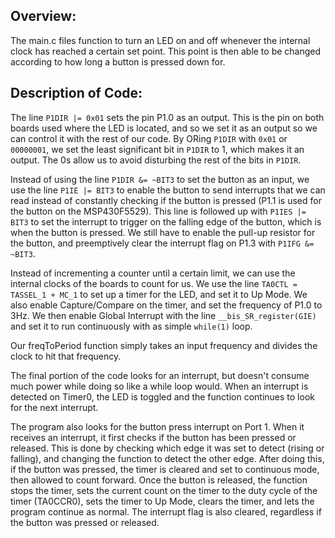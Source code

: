 ## Overview:
The main.c files function to turn an LED on and off whenever the internal clock has reached a certain set point. This point is then able to be changed according to how long a button is pressed down for.

## Description of Code:
The line `P1DIR |= 0x01` sets the pin P1.0 as an output. This is the pin on both boards used where the LED is located, and so we set it as an output so we can control it with the rest of our code. By ORing `P1DIR` with `0x01` or `00000001`, we set the least significant bit in `P1DIR` to 1, which makes it an output. The 0s allow us to avoid disturbing the rest of the bits in `P1DIR`.

Instead of using the line `P1DIR &= ~BIT3` to set the button as an input, we use the line `P1IE |= BIT3` to enable the button to send interrupts that we can read instead of constantly checking if the button is pressed (P1.1 is used for the button on the MSP430F5529). This line is followed up with `P1IES |= BIT3` to set the interrupt to trigger on the falling edge of the button, which is when the button is pressed. We still have to enable the pull-up resistor for the button, and preemptively clear the interrupt flag on P1.3 with `P1IFG &= ~BIT3`. 

Instead of incrementing a counter until a certain limit, we can use the internal clocks of the boards to count for us. We use the line `TA0CTL = TASSEL_1 + MC_1` to set up a timer for the LED, and set it to Up Mode. We also enable Capture/Compare on the timer, and set the frequency of P1.0 to 3Hz. We then enable Global Interrupt with the line `__bis_SR_register(GIE)` and set it to run continuously with as simple `while(1)` loop.

Our freqToPeriod function simply takes an input frequency and divides the clock to hit that frequency.

The final portion of the code looks for an interrupt, but doesn't consume much power while doing so like a while loop would. When an interrupt is detected on Timer0, the LED is toggled and the function continues to look for the next interrupt.

The program also looks for the button press interrupt on Port 1. When it receives an interrupt, it first checks if the button has been pressed or released. This is done by checking which edge it was set to detect (rising or falling), and changing the function to detect the other edge. After doing this, if the button was pressed, the timer is cleared and set to continuous mode, then allowed to count forward. Once the button is released, the function stops the timer, sets the current count on the timer to the duty cycle of the timer (TA0CCR0), sets the timer to Up Mode, clears the timer, and lets the program continue as normal. The interrupt flag is also cleared, regardless if the button was pressed or released.
